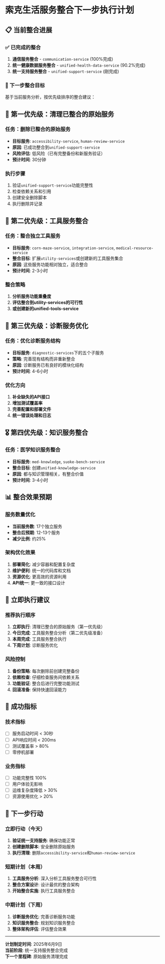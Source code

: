 # 索克生活服务整合下一步执行计划

## 📋 当前整合进展

### ✅ 已完成的整合
1. **通信服务整合** - `communication-service` (100%完成)
2. **统一健康数据服务整合** - `unified-health-data-service` (90.2%完成)
3. **统一支持服务整合** - `unified-support-service` (刚完成)

### 🎯 下一步整合目标

基于当前服务分析，按优先级排序的整合建议：

## 🥇 第一优先级：清理已整合的原始服务

### 任务：删除已整合的原始服务
- **目标服务**: `accessibility-service`, `human-review-service`
- **原因**: 已成功整合到`unified-support-service`
- **风险评估**: 低风险（已有完整备份和新服务验证）
- **预计时间**: 30分钟

### 执行步骤
1. 验证`unified-support-service`功能完整性
2. 检查依赖关系和引用
3. 创建安全删除脚本
4. 执行删除并记录

## 🥈 第二优先级：工具服务整合

### 任务：整合独立工具服务
- **目标服务**: `corn-maze-service`, `integration-service`, `medical-resource-service`
- **整合目标**: 扩展`utility-services`或创建新的工具服务集合
- **原因**: 这些服务功能相对独立，适合整合
- **预计时间**: 2-3小时

### 整合策略
1. **分析服务功能重叠度**
2. **评估整合到utility-services的可行性**
3. **或创建新的unified-tools-service**

## 🥉 第三优先级：诊断服务优化

### 任务：优化诊断服务结构
- **目标服务**: `diagnostic-services`下的五个子服务
- **策略**: 完善现有结构而非重新整合
- **原因**: 诊断服务已有良好的模块化结构
- **预计时间**: 4-6小时

### 优化方向
1. **补全缺失的API接口**
2. **增加测试覆盖率**
3. **完善配置和部署文件**
4. **统一错误处理和日志**

## 🎖️ 第四优先级：知识服务整合

### 任务：医学知识服务整合
- **目标服务**: `med-knowledge`, `suoke-bench-service`
- **整合目标**: 创建`unified-knowledge-service`
- **原因**: 都与知识管理相关，有整合价值
- **预计时间**: 3-4小时

## 📊 整合效果预期

### 服务数量优化
- **当前服务数**: 17个独立服务
- **整合后预期**: 12-13个服务
- **减少比例**: 约25%

### 架构优化效果
1. **部署简化**: 减少容器和配置复杂度
2. **维护便利**: 统一的代码库和文档
3. **资源优化**: 更高效的资源利用
4. **API统一**: 更一致的接口设计

## 🚀 立即执行建议

### 推荐执行顺序
1. **立即执行**: 清理已整合的原始服务（第一优先级）
2. **今日完成**: 工具服务整合分析（第二优先级准备）
3. **本周完成**: 工具服务整合执行
4. **下周计划**: 诊断服务优化

### 风险控制
1. **备份策略**: 每次删除前创建完整备份
2. **依赖检查**: 仔细检查服务间依赖关系
3. **功能验证**: 整合后进行完整功能测试
4. **回滚准备**: 保持快速回滚能力

## 🎯 成功指标

### 技术指标
- [ ] 服务启动时间 < 30秒
- [ ] API响应时间 < 200ms
- [ ] 测试覆盖率 > 80%
- [ ] 零停机部署

### 业务指标
- [ ] 功能完整性 100%
- [ ] 用户体验无影响
- [ ] 运维复杂度降低 > 30%
- [ ] 资源使用优化 > 20%

## 📝 下一步行动

### 立即行动（今天）
1. **验证统一支持服务**: 确保功能正常
2. **创建删除脚本**: 安全删除原始服务
3. **执行清理**: 删除`accessibility-service`和`human-review-service`

### 短期计划（本周）
1. **工具服务分析**: 深入分析工具服务整合可行性
2. **整合方案设计**: 设计最优的整合架构
3. **开始整合实施**: 执行工具服务整合

### 中期计划（下周）
1. **诊断服务优化**: 完善诊断服务功能
2. **知识服务整合**: 规划知识服务整合
3. **整体架构评估**: 评估整合效果

---

**计划制定时间**: 2025年6月9日  
**当前阶段**: 统一支持服务整合完成  
**下一个里程碑**: 原始服务清理完成 